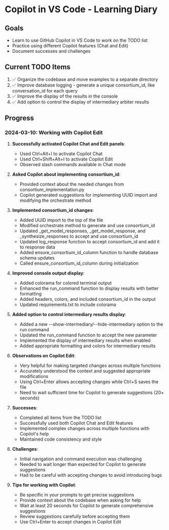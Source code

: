 # Copilot in VS Code - Learning Diary

## Goals
- Learn to use GitHub Copilot in VS Code to work on the TODO list
- Practice using different Copilot features (Chat and Edit)
- Document successes and challenges

## Current TODO Items
1. ✅ Organize the codebase and move examples to a separate directory
2. ✅ Improve database logging - generate a unique consortium_id, like conversation_id for each query
3. ✅ Improve the display of the results in the console
4. ✅ Add option to control the display of intermediary arbiter results

## Progress

### 2024-03-10: Working with Copilot Edit

1. **Successfully activated Copilot Chat and Edit panels**:
   - Used Ctrl+Alt+I to activate Copilot Chat
   - Used Ctrl+Shift+Alt+I to activate Copilot Edit
   - Observed slash commands available in Chat mode

2. **Asked Copilot about implementing consortium_id**:
   - Provided context about the needed changes from consortium_implementation.py
   - Copilot generated suggestions for implementing UUID import and modifying the orchestrate method

3. **Implemented consortium_id changes**:
   - Added UUID import to the top of the file
   - Modified orchestrate method to generate and use consortium_id
   - Updated _get_model_responses, _get_model_response, and _synthesize_responses to accept and use consortium_id
   - Updated log_response function to accept consortium_id and add it to response data
   - Added ensure_consortium_id_column function to handle database schema updates
   - Called ensure_consortium_id_column during initialization

4. **Improved console output display**:
   - Added colorama for colored terminal output
   - Enhanced the run_command function to display results with better formatting
   - Added headers, colors, and included consortium_id in the output
   - Updated requirements.txt to include colorama

5. **Added option to control intermediary results display**:
   - Added a new --show-intermediary/--hide-intermediary option to the run command
   - Updated the run_command function to accept the new parameter
   - Implemented the display of intermediary results when enabled
   - Added appropriate formatting and colors for intermediary results

6. **Observations on Copilot Edit**:
   - Very helpful for making targeted changes across multiple functions
   - Accurately understood the context and suggested appropriate modifications
   - Using Ctrl+Enter allows accepting changes while Ctrl+S saves the file
   - Need to wait sufficient time for Copilot to generate suggestions (20+ seconds)

7. **Successes**:
   - Completed all items from the TODO list
   - Successfully used both Copilot Chat and Edit features
   - Implemented complex changes across multiple functions with Copilot's help
   - Maintained code consistency and style

8. **Challenges**:
   - Initial navigation and command execution was challenging
   - Needed to wait longer than expected for Copilot to generate suggestions
   - Had to be careful with accepting changes to avoid introducing bugs

9. **Tips for working with Copilot**:
   - Be specific in your prompts to get precise suggestions
   - Provide context about the codebase when asking for help
   - Wait at least 20 seconds for Copilot to generate comprehensive suggestions
   - Review suggestions carefully before accepting them
   - Use Ctrl+Enter to accept changes in Copilot Edit
